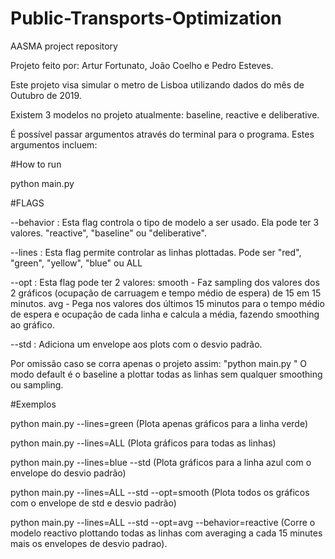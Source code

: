 # Public-Transports-Optimization
AASMA project repository

Projeto feito por: Artur Fortunato, João Coelho e Pedro Esteves.

Este projeto visa simular o metro de Lisboa utilizando dados do mês de Outubro de 2019.

Existem 3 modelos no projeto atualmente: baseline, reactive e deliberative.

É possível passar argumentos através do terminal para o programa. Estes argumentos incluem:

#How to run

python main.py

#FLAGS

--behavior : Esta flag controla o tipo de modelo a ser usado. Ela pode ter 3 valores. "reactive", "baseline" ou "deliberative".

--lines : Esta flag permite controlar as linhas plottadas. Pode ser "red", "green", "yellow", "blue" ou ALL

--opt : 
    Esta flag pode ter 2 valores:
        smooth - Faz sampling dos valores dos 2 gráficos (ocupação de carruagem e tempo médio de espera) de 15 em 15 minutos.
        avg - Pega nos valores dos últimos 15 minutos para o tempo médio de espera e ocupação de cada linha e calcula a média, fazendo smoothing ao gráfico.

--std : Adiciona um envelope aos plots com o desvio padrão.

Por omissão caso se corra apenas o projeto assim: "python main.py " O modo default é o baseline a plottar todas as linhas sem qualquer smoothing ou sampling.

#Exemplos

python main.py --lines=green (Plota apenas gráficos para a linha verde)

python main.py --lines=ALL (Plota gráficos para todas as linhas)

python main.py --lines=blue --std (Plota gráficos para a linha azul com o envelope do desvio padrão)

python main.py --lines=ALL --std --opt=smooth (Plota todos os gráficos com o envelope de std e desvio padrão)

python main.py --lines=ALL --std --opt=avg --behavior=reactive (Corre o modelo reactivo plottando todas as linhas com averaging a cada 15 minutes mais os envelopes de desvio padrao).